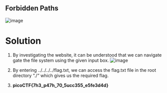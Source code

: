 ## Forbidden Paths
![image](https://user-images.githubusercontent.com/87900090/220596490-899edfa9-0c2b-4cb0-ab2e-c68fd04efd7f.png)

# Solution
1. By investigating the website, it can be understood that we can navigate gate the file system using the given input box.
![image](https://user-images.githubusercontent.com/87900090/220596599-a700ad46-fcbb-4b4b-8b44-e3fa157a4c8e.png)

2. By entering ../../../../flag.txt, we can access the flag.txt file in the root directory “./“ which gives us the required flag.
3. **picoCTF{7h3_p47h_70_5ucc355_e5fe3d4d}**
